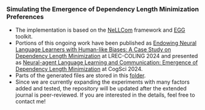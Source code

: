 ### Simulating the Emergence of Dependency Length Minimization Preferences

- The implementation is based on the [NeLLCom](https://github.com/Yuchen-Lian/NeLLCom) framework and [EGG](https://github.com/facebookresearch/EGG) toolkit.
- Portions of this ongoing work have been published as [Endowing Neural Language Learners with Human-like Biases: A Case Study on Dependency Length Minimization](https://aclanthology.org/2024.lrec-main.516/) at LREC-COLING 2024 and presented as [Neural-agent Language Learning and Communication: Emergence of Dependency Length Minimization](https://escholarship.org/uc/item/7fr1b90k) at CogSci 2024.
- Parts of the generated files are stored in this [folder](https://drive.google.com/drive/folders/1_eUHRisx2DP6s7hf6DXCUzxLnDvweNyB?usp=drive_link).
- Since we are currently expanding the experiments with many factors added and tested, the repository will be updated after the extended journal is peer-reviewed. If you are interested in the details, feel free to contact me!
